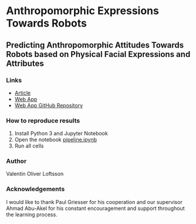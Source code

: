 # Anthropomorphic Expressions Towards Robots
## Predicting Anthropomorphic Attitudes Towards Robots based on Physical Facial Expressions and Attributes


### Links
* [Article](article.pdf)
* [Web App](https://www.anthropomorphic-expressions.herokuapp.com)
* [Web App GitHub Repository](https://github.com/valentinoli/anthropomorphic-expressions)

### How to reproduce results

1. Install Python 3 and Jupyter Notebook
2. Open the notebook [pipeline.ipynb](pipeline.ipynb)
3. Run all cells

### Author
Valentin Oliver Loftsson

### Acknowledgements
I would like to thank Paul Griesser for his cooperation and our supervisor Ahmad Abu-Akel for his constant encouragement and support throughout the learning process.
